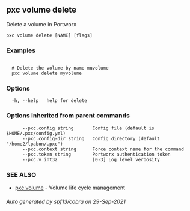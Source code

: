 ## pxc volume delete

Delete a volume in Portworx

```
pxc volume delete [NAME] [flags]
```

### Examples

```

  # Delete the volume by name muvolume
  pxc volume delete myvolume
```

### Options

```
  -h, --help   help for delete
```

### Options inherited from parent commands

```
      --pxc.config string       Config file (default is $HOME/.pxc/config.yml)
      --pxc.config-dir string   Config directory (default "/home2/lpabon/.pxc")
      --pxc.context string      Force context name for the command
      --pxc.token string        Portworx authentication token
      --pxc.v int32             [0-3] Log level verbosity
```

### SEE ALSO

* [pxc volume](pxc_volume.md)	 - Volume life cycle management

###### Auto generated by spf13/cobra on 29-Sep-2021
